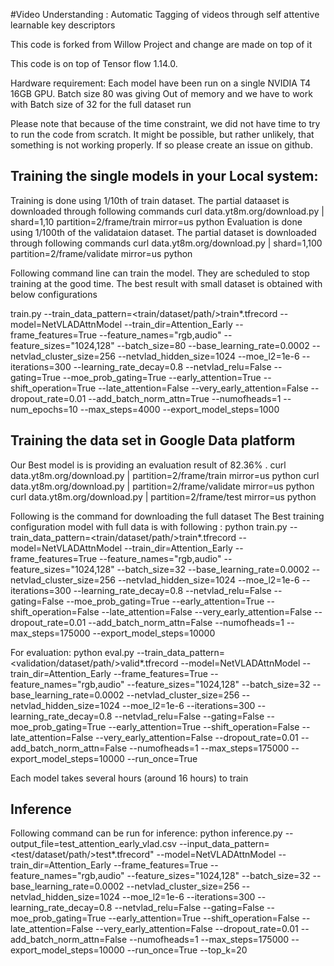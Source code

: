 #Video Understanding : Automatic Tagging of videos through self attentive learnable key descriptors

This code is forked from Willow Project and change are made on top of it


This code is on top of Tensor flow 1.14.0.

Hardware requirement: Each model have been run on a single NVIDIA T4 16GB GPU. Batch size 80 was giving Out of memory and we have to work with Batch size of 32 for the full dataset run

Please note that because of the time constraint, we did not have time to try to run the code from scratch.
It might be possible, but rather unlikely, that something is not working properly. If so please create an issue on
github.

## Training the single models in your Local system:
Training is done using 1/10th of train dataset. The partial dataaset is downloaded through following commands
  curl data.yt8m.org/download.py | shard=1,10 partition=2/frame/train mirror=us python
Evaluation is done using 1/100th of the validataion dataset. The partial dataset is downloaded through following commands
  curl data.yt8m.org/download.py | shard=1,100 partition=2/frame/validate mirror=us python
  
Following command line can train the model. They are scheduled to stop training at the good time. The best result with small dataset is obtained with below configurations

train.py --train_data_pattern=<train/dataset/path/>train*.tfrecord --model=NetVLADAttnModel --train_dir=Attention_Early --frame_features=True --feature_names="rgb,audio" --feature_sizes="1024,128" --batch_size=80 --base_learning_rate=0.0002 --netvlad_cluster_size=256 --netvlad_hidden_size=1024 --moe_l2=1e-6 --iterations=300 --learning_rate_decay=0.8 --netvlad_relu=False --gating=True --moe_prob_gating=True --early_attention=True --shift_operation=True --late_attention=False --very_early_attention=False --dropout_rate=0.01 --add_batch_norm_attn=True --numofheads=1 --num_epochs=10 --max_steps=4000 --export_model_steps=1000


## Training the data set in Google Data platform

Our Best model is is providing an evaluation result of 82.36% . 
curl data.yt8m.org/download.py | partition=2/frame/train mirror=us python
curl data.yt8m.org/download.py | partition=2/frame/validate mirror=us python
curl data.yt8m.org/download.py | partition=2/frame/test mirror=us python

Following is the command for downloading the full dataset
The Best training configuration model with full data is with following :
python train.py --train_data_pattern=<train/dataset/path/>train*.tfrecord --model=NetVLADAttnModel --train_dir=Attention_Early --frame_features=True --feature_names="rgb,audio" --feature_sizes="1024,128" --batch_size=32 --base_learning_rate=0.0002 --netvlad_cluster_size=256 --netvlad_hidden_size=1024 --moe_l2=1e-6 --iterations=300 --learning_rate_decay=0.8 --netvlad_relu=False --gating=False --moe_prob_gating=True --early_attention=True --shift_operation=False --late_attention=False --very_early_attention=False --dropout_rate=0.01 --add_batch_norm_attn=False --numofheads=1  --max_steps=175000 --export_model_steps=10000

For evaluation:
python eval.py --train_data_pattern=<validation/dataset/path/>valid*.tfrecord --model=NetVLADAttnModel --train_dir=Attention_Early --frame_features=True --feature_names="rgb,audio" --feature_sizes="1024,128" --batch_size=32 --base_learning_rate=0.0002 --netvlad_cluster_size=256 --netvlad_hidden_size=1024 --moe_l2=1e-6 --iterations=300 --learning_rate_decay=0.8 --netvlad_relu=False --gating=False --moe_prob_gating=True --early_attention=True --shift_operation=False --late_attention=False --very_early_attention=False --dropout_rate=0.01 --add_batch_norm_attn=False --numofheads=1  --max_steps=175000 --export_model_steps=10000 --run_once=True 

Each model takes several hours (around 16 hours) to train

## Inference

Following command can be run for inference:
python inference.py --output_file=test_attention_early_vlad.csv --input_data_pattern=<test/dataset/path/>test*.tfrecord" --model=NetVLADAttnModel --train_dir=Attention_Early --frame_features=True --feature_names="rgb,audio" --feature_sizes="1024,128" --batch_size=32 --base_learning_rate=0.0002 --netvlad_cluster_size=256 --netvlad_hidden_size=1024 --moe_l2=1e-6 --iterations=300 --learning_rate_decay=0.8 --netvlad_relu=False --gating=False --moe_prob_gating=True --early_attention=True --shift_operation=False --late_attention=False --very_early_attention=False --dropout_rate=0.01 --add_batch_norm_attn=False --numofheads=1  --max_steps=175000 --export_model_steps=10000 --run_once=True --top_k=20


